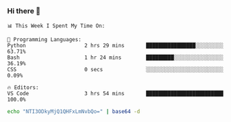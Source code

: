 ### Hi there 👋

<!--START_SECTION:waka-->
```text
📊 This Week I Spent My Time On: 

💬 Programming Languages: 
Python                   2 hrs 29 mins       ████████████████░░░░░░░░░   63.71% 
Bash                     1 hr 24 mins        █████████░░░░░░░░░░░░░░░░   36.19% 
CSS                      0 secs              ░░░░░░░░░░░░░░░░░░░░░░░░░   0.09%

🔥 Editors: 
VS Code                  3 hrs 54 mins       █████████████████████████   100.0%
```


<!--END_SECTION:waka-->

```bash
echo "NTI3ODkyMjQ1QHFxLmNvbQo=" | base64 -d
```
